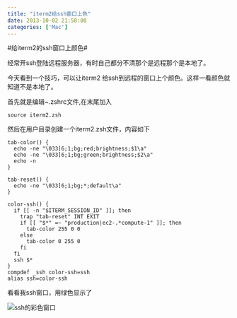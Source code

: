 ```yaml
---
title: "iterm2给ssh窗口上色"
date: 2013-10-02 21:58:00
categories: ['Mac']
---
```


#给iterm2的ssh窗口上颜色#

经常开ssh登陆远程服务器，有时自己都分不清那个是远程那个是本地了。

今天看到一个技巧，可以让iterm2 给ssh到远程的窗口上个颜色。这样一看颜色就知道不是本地了。

首先就是编辑~.zshrc文件,在末尾加入

```
source iterm2.zsh

```

然后在用户目录创建一个iterm2.zsh文件，内容如下

```
tab-color() {
  echo -ne "\033]6;1;bg;red;brightness;$1\a"
  echo -ne "\033]6;1;bg;green;brightness;$2\a"
  echo -n
}

tab-reset() {
  echo -ne "\033]6;1;bg;*;default\a"
}

color-ssh() {
  if [[ -n "$ITERM_SESSION_ID" ]]; then
    trap "tab-reset" INT EXIT
    if [[ "$*" =~ "production|ec2-.*compute-1" ]]; then
      tab-color 255 0 0
    else
      tab-color 0 255 0
    fi
  fi
  ssh $*
}
compdef _ssh color-ssh=ssh
alias ssh=color-ssh

```
<!--more-->
看看我ssh窗口，用绿色显示了

![ssh的彩色窗口](http://farm8.staticflickr.com/7361/10054335793_5a68ac7791.jpg)
